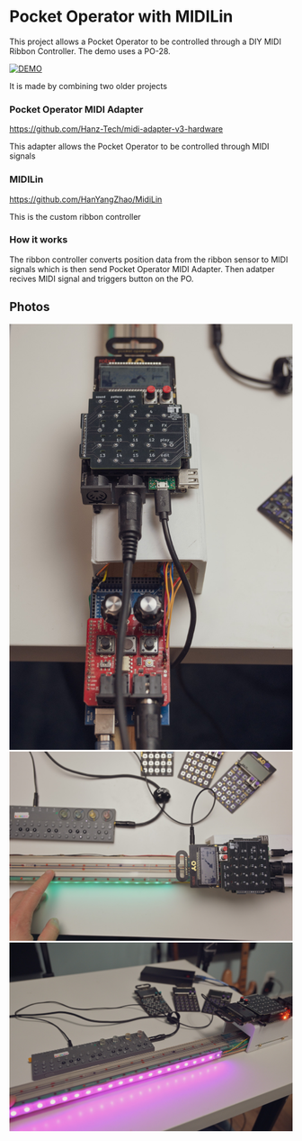 # Pocket Operator with MIDILin

This project allows a Pocket Operator to be controlled through a DIY MIDI Ribbon Controller. The demo uses a PO-28.

[![DEMO](https://img.youtube.com/vi/qcyDEXGFCCk/0.jpg)](https://www.youtube.com/watch?v=qcyDEXGFCCk)

It is made by combining two older projects

### Pocket Operator MIDI Adapter

https://github.com/Hanz-Tech/midi-adapter-v3-hardware

This adapter allows the Pocket Operator to be controlled through MIDI signals

### MIDILin

https://github.com/HanYangZhao/MidiLin

This is the custom ribbon controller

### How it works

The ribbon controller converts position data from the ribbon sensor to  MIDI signals which is then send Pocket Operator MIDI Adapter. Then adatper recives MIDI signal and triggers button on the PO.

## Photos

 ![1](https://github.com/Hanz-Tech/po28-midi-ribbon-controller/blob/main/photos/1.jpg?raw=true)
 ![2](https://github.com/Hanz-Tech/po28-midi-ribbon-controller/blob/main/photos/2.jpg?raw=true)
 ![3](https://github.com/Hanz-Tech/po28-midi-ribbon-controller/blob/main/photos/3.jpg?raw=true)

